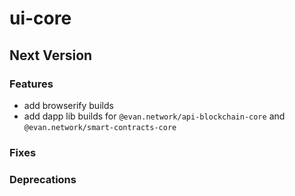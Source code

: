 # ui-core

## Next Version
### Features
- add browserify builds
- add dapp lib builds for `@evan.network/api-blockchain-core` and `@evan.network/smart-contracts-core`

### Fixes
### Deprecations